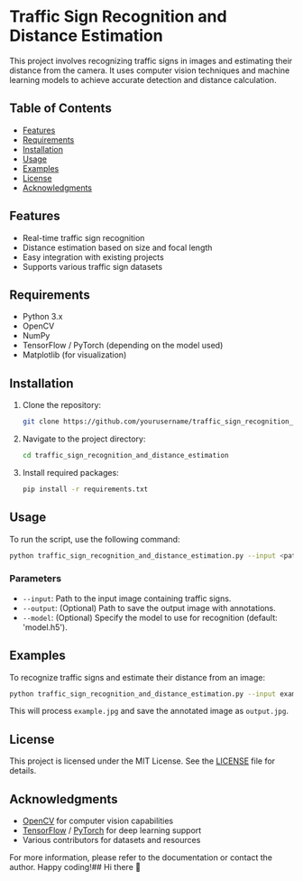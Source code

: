 # Traffic Sign Recognition and Distance Estimation

This project involves recognizing traffic signs in images and estimating their distance from the camera. It uses computer vision techniques and machine learning models to achieve accurate detection and distance calculation.

## Table of Contents

- [Features](#features)
- [Requirements](#requirements)
- [Installation](#installation)
- [Usage](#usage)
- [Examples](#examples)
- [License](#license)
- [Acknowledgments](#acknowledgments)

## Features

- Real-time traffic sign recognition
- Distance estimation based on size and focal length
- Easy integration with existing projects
- Supports various traffic sign datasets

## Requirements

- Python 3.x
- OpenCV
- NumPy
- TensorFlow / PyTorch (depending on the model used)
- Matplotlib (for visualization)

## Installation

1. Clone the repository:
   ```bash
   git clone https://github.com/yourusername/traffic_sign_recognition_and_distance_estimation.git
   ```
   
2. Navigate to the project directory:
   ```bash
   cd traffic_sign_recognition_and_distance_estimation
   ```

3. Install required packages:
   ```bash
   pip install -r requirements.txt
   ```

## Usage

To run the script, use the following command:

```bash
python traffic_sign_recognition_and_distance_estimation.py --input <path_to_image>
```

### Parameters

- `--input`: Path to the input image containing traffic signs.
- `--output`: (Optional) Path to save the output image with annotations.
- `--model`: (Optional) Specify the model to use for recognition (default: 'model.h5').

## Examples

To recognize traffic signs and estimate their distance from an image:

```bash
python traffic_sign_recognition_and_distance_estimation.py --input example.jpg --output output.jpg
```

This will process `example.jpg` and save the annotated image as `output.jpg`.

## License

This project is licensed under the MIT License. See the [LICENSE](LICENSE) file for details.

## Acknowledgments

- [OpenCV](https://opencv.org/) for computer vision capabilities
- [TensorFlow](https://www.tensorflow.org/) / [PyTorch](https://pytorch.org/) for deep learning support
- Various contributors for datasets and resources

For more information, please refer to the documentation or contact the author. Happy coding!## Hi there 👋

<!--
**Shekar-Gangapuram/Shekar-Gangapuram** is a ✨ _special_ ✨ repository because its `README.md` (this file) appears on your GitHub profile.

Here are some ideas to get you started:

- 🔭 I’m currently working on ...
- 🌱 I’m currently learning ...
- 👯 I’m looking to collaborate on ...
- 🤔 I’m looking for help with ...
- 💬 Ask me about ...
- 📫 How to reach me: ...
- 😄 Pronouns: ...
- ⚡ Fun fact: ...
-->
